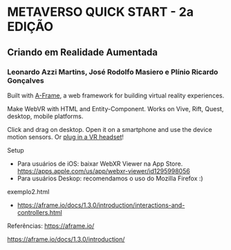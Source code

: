 # METAVERSO QUICK START - 2a EDIÇÃO

## Criando em Realidade Aumentada

### Leonardo Azzi Martins, José Rodolfo Masiero e Plínio Ricardo Gonçalves

Built with [A-Frame](https://aframe.io), a web framework for building virtual reality experiences.

Make WebVR with HTML and Entity-Component. Works on Vive, Rift, Quest, desktop, mobile platforms.

Click and drag on desktop. Open it on a smartphone and use the device motion sensors. Or [plug in a VR headset](https://aframe.io/docs/0.8.0/introduction/vr-headsets-and-webvr-browsers.html)!

Setup

- Para usuários de iOS: baixar WebXR Viewer na App Store.
https://apps.apple.com/us/app/webxr-viewer/id1295998056
- Para usuários Deskop: recomendamos o uso do Mozilla Firefox :)

exemplo2.html

- https://aframe.io/docs/1.3.0/introduction/interactions-and-controllers.html

Referências:
https://aframe.io/

https://aframe.io/docs/1.3.0/introduction/
